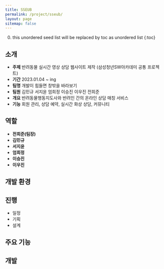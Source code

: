 ```yaml
---
title: SSEUB
permalink: /project/sseub/
layout: page
sitemap: false
---
```


<head>
  <style>
    ul {
      margin-bottom: 0px;
    }
    div.explain {
      font-size: 14px;
      padding-left: 39px;
    }
  </style>
</head>

0. this unordered seed list will be replaced by toc as unordered list
{:toc}

## 소개
- **주제** 반려동물 실시간 영상 상담 웹사이트 제작 (삼성청년SW아카데미 공통 프로젝트)
- **기간** 2023.01.04 ~ ing
- **팀명** 개발이 힘들면 창밖을 바라보기
- **팀원** 김민규 서지윤 엄희정 이승진 이우진 전희준
- **개요** 반려동물행동지도사와 반려인 간의 온라인 상담 매칭 서비스
- **기능** 회원 관리, 상담 예약, 실시간 화상 상담, 커뮤니티

## 역할
- **전희준(팀장)**
- **김민규**
- **서지윤**
- **엄희정**
- **이승진**
- **이우진**

## 개발 환경

## 진행
- 일정
- 기획
- 설계

## 주요 기능

## 개발 
